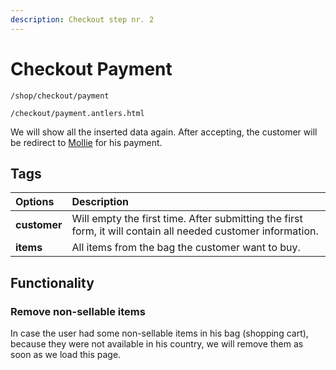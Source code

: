 ```yaml
---
description: Checkout step nr. 2
---
```


# Checkout Payment



```text
/shop/checkout/payment

/checkout/payment.antlers.html
```

We will show all the inserted data again. After accepting, the customer will be redirect to [Mollie](www.mollie.com) for his payment.

## Tags

| Options | Description |
| :--- | :--- |
| **customer** | Will empty the first time. After submitting the first form, it will contain all needed customer information. |
| **items** | All items from the bag the customer want to buy. |

## Functionality

### Remove non-sellable items

In case the user had some non-sellable items in his bag \(shopping cart\), because they were not available in his country, we will remove them as soon as we load this page. 

